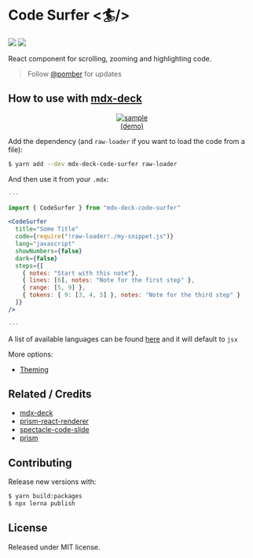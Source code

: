 # Code Surfer <🏄/>

![](https://flat.badgen.net/npm/v/code-surfer) ![](https://flat.badgen.net/travis/pomber/code-surfer)

React component for scrolling, zooming and highlighting code.

> Follow [@pomber](https://twitter.com/pomber) for updates

## How to use with [mdx-deck](https://github.com/jxnblk/mdx-deck)

<div align="center">
<a href="https://code-surfer.netlify.com/sample/">
<img alt="sample" src="https://raw.githubusercontent.com/pomber/code-surfer/master/other/sample.gif" />
</a>
<div><a href="https://code-surfer.netlify.com/sample/">(demo)</a></div>
</div>

Add the dependency (and `raw-loader` if you want to load the code from a file):

```bash
$ yarn add --dev mdx-deck-code-surfer raw-loader
```

And then use it from your `.mdx`:

```jsx
---

import { CodeSurfer } from "mdx-deck-code-surfer"

<CodeSurfer
  title="Some Title"
  code={require("!raw-loader!./my-snippet.js")}
  lang="javascript"
  showNumbers={false}
  dark={false}
  steps={[
    { notes: "Start with this note"},
    { lines: [6], notes: "Note for the first step" },
    { range: [5, 9] },
    { tokens: { 9: [3, 4, 5] }, notes: "Note for the third step" }
  ]}
/>

---
```

A list of available languages can be found [here](https://github.com/FormidableLabs/prism-react-renderer/blob/master/src/vendor/prism/includeLangs.js) and it will default to `jsx`

More options:

- [Theming](https://code-surfer.netlify.com/theming/)

## Related / Credits

- [mdx-deck](https://github.com/jxnblk/mdx-deck)
- [prism-react-renderer](https://github.com/FormidableLabs/prism-react-renderer)
- [spectacle-code-slide](https://github.com/jamiebuilds/spectacle-code-slide)
- [prism](https://github.com/PrismJS/prism)

## Contributing

Release new versions with:

```bash
$ yarn build:packages
$ npx lerna publish
```

## License

Released under MIT license.
